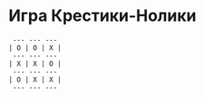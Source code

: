 # Игра Крестики-Нолики

```
 --- --- --- 
| O | O | X |
 --- --- --- 
| X | X | O |
 --- --- --- 
| O | X | X |
 --- --- --- 
```
